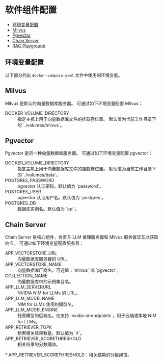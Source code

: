 <!--
  SPDX-FileCopyrightText: Copyright (c) 2023 NVIDIA CORPORATION & AFFILIATES. All rights reserved.
  SPDX-License-Identifier: Apache-2.0
-->

# 软件组件配置
<!-- TOC -->

* [环境变量配置](#环境变量配置)
* [Milvus](#milvus)
* [Pgvector](#pgvector)
* [Chain Server](#chain-server)
* [RAG Playground](#rag-playground)

<!-- /TOC -->

## 环境变量配置

以下部分列出 `docker-compose.yaml` 文件中使用的环境变量。

## Milvus

Milvus 是默认的向量数据库服务器。
可通过如下环境变量配置 Milvus：

<dl>
<dt>DOCKER_VOLUME_DIRECTORY</dt>
<dd>指定主机上用于向量数据库文件的挂载卷位置。
默认值为当前工作目录下的 `./volumes/milvus`。
</dd>
</dl>

## Pgvector

Pgvector 是另一种向量数据库服务器。
可通过如下环境变量配置 pgvector：

<dl>
<dt>DOCKER_VOLUME_DIRECTORY</dt>
<dd>指定主机上用于向量数据库文件的挂载卷位置。
默认值为当前工作目录下的 `./volumes/data`。
</dd>
<dt>POSTGRES_PASSWORD</dt>
<dd>pgvector 认证密码。默认值为 `password`。</dd>
<dt>POSTGRES_USER</dt>
<dd>pgvector 认证用户名。默认值为 `postgres`。</dd>
<dt>POSTGRES_DB</dt>
<dd>数据库实例名。默认值为 `api`。</dd>
</dl>

## Chain Server

Chain Server 是核心组件，负责与 LLM 推理服务器和 Milvus 服务器交互以获取响应。
可通过如下环境变量配置服务器：

<dl>
<dt>APP_VECTORSTORE_URL</dt>
<dd>向量数据库服务器的 URL。</dd>
<dt>APP_VECTORSTORE_NAME</dt>
<dd>向量数据库厂商名。可选值：`milvus` 或 `pgvector`。</dd>
<dt>COLLECTION_NAME</dt>
<dd>向量数据库中的示例集合名。</dd>
<dt>APP_LLM_SERVERURL</dt>
<dd>NVIDIA NIM for LLMs 的 URL。</dd>
<dt>APP_LLM_MODELNAME</dt>
<dd>NIM for LLMs 使用的模型名。</dd>
<dt>APP_LLM_MODELENGINE</dt>
<dd>托管模型的后端名。仅支持 `nvidia-ai-endpoints`，用于云端或本地 NIM for LLMs。</dd>
<dt>APP_RETRIEVER_TOPK</dt>
<dd>检索相关结果数量。默认值为 `4`。</dd>
<dt>APP_RETRIEVER_SCORETHRESHOLD</dt>
<dd>相关结果的分数阈值。</dd>
</dl>
* APP_RETRIEVER_SCORETHRESHOLD：相关结果的分数阈值。
